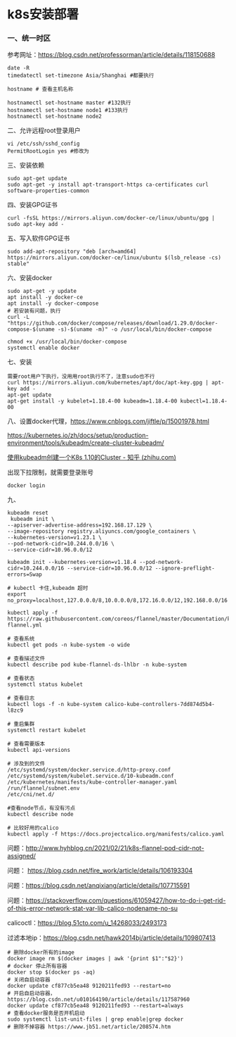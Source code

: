# k8s安装部署

### 一、统一时区

参考网址：https://blog.csdn.net/professorman/article/details/118150688

```shell
date -R
timedatectl set-timezone Asia/Shanghai #都要执行

hostname # 查看主机名称

hostnamectl set-hostname master #132执行
hostnamectl set-hostname node1 #133执行
hostnamectl set-hostname node2 

```

二、允许远程root登录用户

```shell
vi /etc/ssh/sshd_config
PermitRootLogin yes #修改为
```

三、安装依赖

```shell
sudo apt-get update
sudo apt-get -y install apt-transport-https ca-certificates curl software-properties-common
```

四、安装GPG证书

```shell
curl -fsSL https://mirrors.aliyun.com/docker-ce/linux/ubuntu/gpg | sudo apt-key add -
```

五、写入软件GPG证书

```shell
sudo add-apt-repository "deb [arch=amd64] https://mirrors.aliyun.com/docker-ce/linux/ubuntu $(lsb_release -cs) stable"
```

六、安装docker

```shell
sudo apt-get -y update
apt install -y docker-ce
apt install -y docker-compose
# 若安装有问题，执行
curl -L "https://github.com/docker/compose/releases/download/1.29.0/docker-compose-$(uname -s)-$(uname -m)" -o /usr/local/bin/docker-compose

chmod +x /usr/local/bin/docker-compose
systemctl enable docker
```

七、安装

```shell
需要root用户下执行，没用用root执行不了，注意sudo也不行
curl https://mirrors.aliyun.com/kubernetes/apt/doc/apt-key.gpg | apt-key add -
apt-get update
apt-get install -y kubelet=1.18.4-00 kubeadm=1.18.4-00 kubectl=1.18.4-00
```

八、设置docker代理，https://www.cnblogs.com/jiftle/p/15001978.html

https://kubernetes.io/zh/docs/setup/production-environment/tools/kubeadm/create-cluster-kubeadm/

[使用kubeadm创建一个K8s 1.10的Cluster - 知乎 (zhihu.com)](https://zhuanlan.zhihu.com/p/31398416)

出现下拉限制，就需要登录账号

```
docker login
```

九、

```shell
kubeadm reset
 kubeadm init \
--apiserver-advertise-address=192.168.17.129 \
--image-repository registry.aliyuncs.com/google_containers \
--kubernetes-version=v1.23.1 \
--pod-network-cidr=10.244.0.0/16 \
--service-cidr=10.96.0.0/12 

kubeadm init --kubernetes-version=v1.18.4 --pod-network-cidr=10.244.0.0/16 --service-cidr=10.96.0.0/12 --ignore-preflight-errors=Swap

# kubectl 卡住,kubeadm 超时
export no_proxy=localhost,127.0.0.0/8,10.0.0.0/8,172.16.0.0/12,192.168.0.0/16

kubectl apply -f https://raw.githubusercontent.com/coreos/flannel/master/Documentation/kube-flannel.yml

# 查看系统
kubectl get pods -n kube-system -o wide

# 查看描述文件
kubectl describe pod kube-flannel-ds-lhlbr -n kube-system

# 查看状态
systemctl status kubelet

# 查看日志
kubectl logs -f -n kube-system calico-kube-controllers-7dd874d5b4-l8zc9

# 重启集群
systemctl restart kubelet

# 查看需要版本
kubectl api-versions

# 涉及到的文件
/etc/systemd/system/docker.service.d/http-proxy.conf
/etc/systemd/system/kubelet.service.d/10-kubeadm.conf
/etc/kubernetes/manifests/kube-controller-manager.yaml
/run/flannel/subnet.env
/etc/cni/net.d/

#查看node节点，有没有污点
kubectl describe node 

# 比较好用的calico
kubectl apply -f https://docs.projectcalico.org/manifests/calico.yaml
```

问题：http://www.hyhblog.cn/2021/02/21/k8s-flannel-pod-cidr-not-assigned/

问题： https://blog.csdn.net/fire_work/article/details/106193304

问题：https://blog.csdn.net/anqixiang/article/details/107715591

问题：https://stackoverflow.com/questions/61059427/how-to-do-i-get-rid-of-this-error-network-stat-var-lib-calico-nodename-no-su



calicoctl：https://blog.51cto.com/u_14268033/2493173

过滤本地ip：https://blog.csdn.net/hawk2014bj/article/details/109807413



```shell
# 删除docker所有的image
docker image rm $(docker images | awk '{print $1":"$2}')
# docker 停止所有容器
docker stop $(docker ps -aq)
# 关闭自启动容器
docker update cf877cb5ea48 9120211fed93 --restart=no
# 开启自启动容器，https://blog.csdn.net/u010164190/article/details/117587960
docker update cf877cb5ea48 9120211fed93 --restart=always
# 查看docker服务是否开机启动
sudo systemctl list-unit-files | grep enable|grep docker
# 删除不掉容器 https://www.jb51.net/article/208574.htm
```


